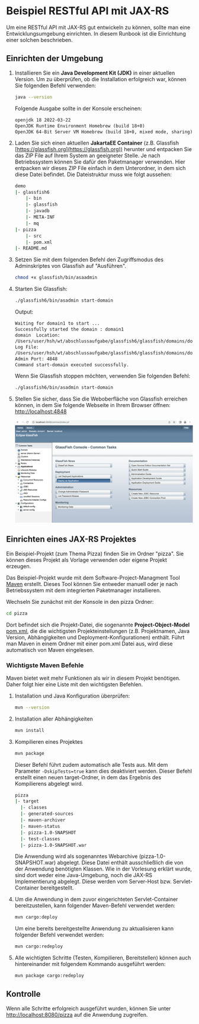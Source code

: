 # Beispiel RESTful API mit JAX-RS

Um eine RESTful API mit JAX-RS gut entwickeln zu können, sollte man eine Entwicklungsumgebung einrichten. In diesem Runbook ist die Einrichtung einer solchen beschrieben.

## Einrichten der Umgebung

1. Installieren Sie ein **Java Development Kit (JDK)** in einer aktuellen Version. Um zu überprüfen, ob die Installation erfolgreich war, können Sie folgenden Befehl verwenden:

    ```bash
    java --version
    ```

    Folgende Ausgabe sollte in der Konsole erscheinen:

    ```
    openjdk 18 2022-03-22
    OpenJDK Runtime Environment Homebrew (build 18+0)
    OpenJDK 64-Bit Server VM Homebrew (build 18+0, mixed mode, sharing)
    ```

2. Laden Sie sich einen aktuellen **JakartaEE Container** (z.B. Glassfish [https://glassfish.org](https://glassfish.org)) herunter und entpacken Sie das ZIP File auf Ihrem System an geeigneter Stelle. Je nach Betriebssystem können Sie dafür den Paketmanager verwenden. Hier entpacken wir dieses ZIP File einfach in dem Unterordner, in dem sich diese Datei befindet. Die Dateistruktur muss wie folgt aussehen:

    ```bash
    demo
    |- glassfish6
        |- bin
        |- glassfish
        |- javadb
        |- META-INF
        |- mq
    |- pizza
        |- src
        |- pom.xml
    |- README.md
    ```

3. Setzen Sie mit dem folgenden Befehl den Zugriffsmodus des Adminskriptes von Glassfish auf "Ausführen".

    ```bash
    chmod +x glassfish/bin/asaadmin
    ```

4. Starten Sie Glassfish:

    ```bash
    ./glassfish6/bin/asadmin start-domain
    ```

    Output:

    ```
    Waiting for domain1 to start ...
    Successfully started the domain : domain1
    domain  Location: /Users/user/hsh/wt/abschlussaufgabe/glassfish6/glassfish/domains/domain1
    Log File: /Users/user/hsh/wt/abschlussaufgabe/glassfish6/glassfish/domains/domain1/logs/server.log
    Admin Port: 4848
    Command start-domain executed successfully.
    ```

    Wenn Sie Glassfish stoppen möchten, verwenden Sie folgenden Befehl:

    ```bash
    ./glassfish6/bin/asadmin start-domain
    ```

5. Stellen Sie sicher, dass Sie die Weboberfläche von Glassfish erreichen können, in dem Sie folgende Webseite in Ihrem Browser öffnen: [http://localhost:4848](http://localhost:4848)

    ![Glassfish Admin Oberfläche](assets/glassfish-admin.png)

## Einrichten eines JAX-RS Projektes

Ein Beispiel-Projekt (zum Thema Pizza) finden Sie im Ordner "pizza". Sie können dieses Projekt als Vorlage verwenden oder eigene Projekt erzeugen.

Das Beispiel-Projekt wurde mit dem Software-Project-Managment Tool [Maven](https://maven.apache.org/) erstellt. Dieses Tool können Sie entweder manuell oder je nach Betriebssystem mit dem integrierten Paketmanager installieren.

Wechseln Sie zunächst mit der Konsole in den pizza Ordner:

```bash
cd pizza
```

Dort befindet sich die Projekt-Datei, die sogenannte **Project-Object-Model** [pom.xml](pizza/pom.xml), die die wichtigsten Projekteinstellungen (z.B. Projektnamen, Java Version, Abhängigkeiten und Deployment-Konfigurationen) enthält. Führt man Maven in einem Ordner mit einer pom.xml Datei aus, wird diese automatisch von Maven eingelesen.

### Wichtigste Maven Befehle

Maven bietet weit mehr Funktionen als wir in diesem Projekt benötigen. Daher folgt hier eine Liste mit den wichtigsten Befehlen.

1.  Installation und Java Konfiguration überprüfen:

    ```bash
    mvn --version
    ```

2.  Installation aller Abhängigkeiten

    ```bash
    mvn install
    ```

3.  Kompilieren eines Projektes

    ```bash
    mvn package
    ```

    Dieser Befehl führt zudem automatisch alle Tests aus. Mit dem Parameter `-DskipTests=true` kann dies deaktiviert werden. Dieser Befehl erstellt einen neuen target-Ordner, in dem das Ergebnis des Kompilierens abgelegt wird.

    ```bash
    pizza
    |- target
      |- classes
      |- generated-sources
      |- maven-archiver
      |- maven-status
      |- pizza-1.0-SNAPSHOT
      |- test-classes
      |- pizza-1.0-SNAPSHOT.war
    ```

    Die Anwendung wird als sogenanntes Webarchive (pizza-1.0-SNAPSHOT.war) abgelegt. Diese Datei enthält ausschließlich die von der Anwendung benötigten Klassen. Wie in der Vorlesung erklärt wurde, sind dort weder eine Java-Umgebung, noch die JAX-RS Implementierung abgelegt. Diese werden vom Server-Host bzw. Servlet-Container bereitgestellt.

4.  Um die Anwendung in dem zuvor eingerichteten Servlet-Container bereitzustellen, kann folgender Maven-Befehl verwendet werden:

    ```bash
    mvn cargo:deploy
    ```

    Um eine bereits bereitgestellte Anwendung zu aktualisieren kann folgender Befehl verwendet werden:

    ```bash
    mvn cargo:redeploy
    ```

5.  Alle wichtigten Schritte (Testen, Kompilieren, Bereitstellen) können auch hintereinander mit folgendem Kommando ausgeführt werden:
    ```bash
    mvn package cargo:redeploy
    ```

## Kontrolle

Wenn alle Schritte erfolgreich ausgeführt wurden, können Sie unter [http://localhost:8080/pizza](http://localhost:8080/pizza) auf die Anwendung zugreifen.
